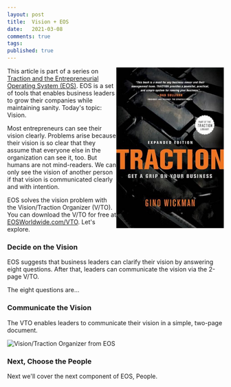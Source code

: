 ```yaml
---
layout: post
title:  Vision + EOS
date:   2021-03-08
comments: true
tags: 
published: true
---
```


<a href="/blog/2021/02/09/traction-get-a-grip-on-your-business/"><img src="/images/Traction_EOS_Gino_Wickman_book.jpg" align="right" width="250" padding="10" alt="Traction: Get a Grip on Your Business" title="Traction: Get a Grip on Your Business" /></a>
 
This article is part of a series on [Traction and the Entrepreneurial Operating System (EOS)](/blog/2021/02/15/traction-entrepreneurial-operating-system-eos/). EOS is a set of tools that enables business leaders to grow their companies while maintaining sanity. Today's topic: Vision.

Most entrepreneurs can see their vision clearly. Problems arise because their vision is so clear that they assume that everyone else in the organization can see it, too. But humans are not mind-readers. We can only see the vision of another person if that vision is communicated clearly and with intention.

EOS solves the vision problem with the Vision/Traction Organizer (V/TO). You can download the V/TO for free at [EOSWorldwide.com/VTO](http://EOSWorldwide.com/vto). Let's explore.

<!--more-->

### Decide on the Vision

EOS suggests that business leaders can clarify their vision by answering eight questions. After that, leaders can communicate the vision via the 2-page V/TO. 

The eight questions are...


### Communicate the Vision

The VTO enables leaders to communicate their vision in a simple, two-page document.

<img src="vision_traction_organizer_eos.jpg" width="600" alt="Vision/Traction Organizer from EOS" title="Vision/Traction Organizer from EOS">


### Next, Choose the People

Next we'll cover the next component of EOS, People.
 
